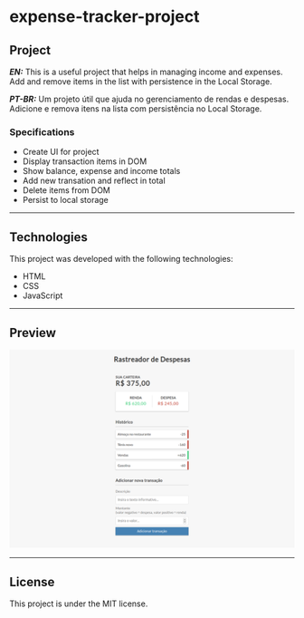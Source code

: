 # expense-tracker-project

## Project

***EN:*** This is a useful project that helps in managing income and expenses. Add and remove items in the list with persistence in the Local Storage.

***PT-BR:*** Um projeto útil que ajuda no gerenciamento de rendas e despesas. Adicione e remova itens na lista com persistência no Local Storage.

### Specifications
- Create UI for project
- Display transaction items in DOM
- Show balance, expense and income totals
- Add new transation and reflect in total
- Delete items from DOM
- Persist to local storage
***

## Technologies

This project was developed with the following technologies:

- HTML
- CSS
- JavaScript
***
 
## Preview
![preview](preview.png)
***

## License

This project is under the MIT license.
